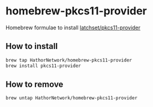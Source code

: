 # homebrew-pkcs11-provider

Homebrew formulae to install [latchset/pkcs11-provider](https://github.com/latchset/pkcs11-provider)

## How to install

```bash
brew tap HathorNetwork/homebrew-pkcs11-provider
brew install pkcs11-provider
```

## How to remove

```bash
brew untap HathorNetwork/homebrew-pkcs11-provider
```
